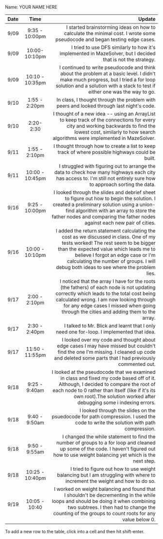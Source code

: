 Name: YOUR NAME HERE

| Date |      Time       |                                                                                                                                                                                                                                                                                                 Update |
|:-----|:---------------:|-------------------------------------------------------------------------------------------------------------------------------------------------------------------------------------------------------------------------------------------------------------------------------------------------------:|
| 9/09 | 9:35 - 10:00pm  |                                                                                                                                                                              I started brainstorming ideas on how to calculate the minimal cost. I wrote some pseudocode and began testing edge cases. |
| 9/09 |  10:00-10:10pm  |                                                                                                                                                                                            I tried to use DFS similarly to how it's implemented in MazeSolver, but I decided that is not the strategy. |
| 9/09 | 10:10 - 10:35pm |                                                                                        I continued to write pseudocode and think about the problem at a basic level. I didn't make much progress, but I tried a for loop solution and a solution with a stack to test if either one was the way to go. |
| 9/10 |  1:55 - 2:20pm  |                                                                                                                                                                                                               In class, I thought through the problem with peers and looked through last night's code. |
| 9/10 |    2:20-2:30    |                                                                                        I thought of a new idea -- using an ArrayList to keep track of the connections for every city and working backwards to find the lowest cost, similarly to how search algorithms were implemented in MazeSolver. |
| 9/11 |  1:55 - 2:10pm  |                                                                                                                                                                                                        I thought through how to create a list to keep track of where possible highways could be built. |
| 9/11 | 10:00 - 10:45pm |                                                                                                                                    I struggled with figuring out to arrange the data to check how many highways each city has access to. I'm still not entirely sure how to approach sorting the data. |
| 9/16 | 9:25 - 10:00pm  |                                           I looked through the slides and debrief sheet to figure out how to begin the solution. I created a preliminary solution using a union-find algorithm with an array to store the father nodes and comparing the father nodes against each new pair of cities. |
| 9/16 | 10:00 - 10:10pm | I added the return statement calculating the cost as we discussed in class. One of my tests worked! The rest seem to be bigger than the expected value which leads me to believe I forgot an edge case or I'm calculating the number of groups. I will debug both ideas to see where the problem lies. |
| 9/17 |  2:00 - 2:10pm  |                              I noticed that the array I have for the roots (the fathers) of each node is not updating correctly which leads to the total cost being calculated wrong. I am now looking through for any edge cases I missed when going through the cities and adding them to the array. |
| 9/17 |  2:30 - 2:40pm  |                                                                                                                                                                                                               I talked to Mr. Blick and learnt that I only need one for-loop. I implemented that idea. |
| 9/17 | 11:50 - 11:55pm |                                                                                                              I looked over my code and thought about edge cases I may have missed but couldn't find the one I'm missing. I cleaned up code and deleted some parts that I had previously commented out. |
| 9/18 |  9:25 - 9:40am  |                                           I looked at the pseudocode that we examined in class and fixed my code based off of it. Although, I decided to compare the root of each node to 0 rather than itself (like if it's its own root).The solution worked after debugging some i indexing errors. |
| 9/18 |  9:40 - 9:50am  |                                                                                                                                                                       I looked through the slides on the psuedocode for path compression. I used the code to write the solution with path compression. |
| 9/18 |  9:50 - 9:55am  |                                                                                                                I changed the while statement to find the number of groups to a for loop and cleaned up some of the code. I haven't figured out how to use weight balancing yet which is the next step. |
| 9/18 | 10:25 - 10:40pm |                                                                                                                                                                             I tried to figure out how to use weight balancing but I am struggling with where to increment the weight and how to do so. |
| 9/19 |  10:05 - 10:40  |                                                                   I worked on weight balancing and found that I shouldn't be decrementing in the while loops and should be doing it when combining two subtrees. I then had to change the counting of the groups to count roots for any value below 0. |


To add a new row to the table, click into a cell and then hit shift-enter.